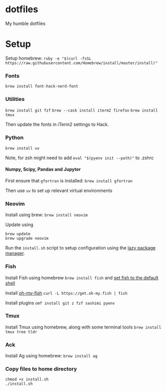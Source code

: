 # dotfiles

My humble dotfiles

# Setup

Setup homebrew:
`ruby -e "$(curl -fsSL https://raw.githubusercontent.com/Homebrew/install/master/install)"`

### Fonts

`brew install font-hack-nerd-font`

### Utilities

`brew install git fzf`
`brew --cask install iterm2 firefox`
`brew install tmux`

Then update the fonts in iTerm2 settings to Hack.


### Python

`brew install uv`

Note, for zsh might need to add
`eval "$(pyenv init --path)"` to .zshrc



#### Numpy, Scipy, Pandas and Jupyter

First ensure that `gfortran` is installed:
`brew install gfortran`

Then use `uv` to set up relevant virtual environments


### Neovim

Install using brew:
`brew install neovim`

Update using
```
brew update
brew upgrade neovim
```

Run the `install.sh` script to setup configuration using the [lazy package manager](https://lazy.folke.io/).

### Fish

Install Fish using homebrew
`brew install fish`
and [set fish to the default shell](https://fishshell.com/docs/current/tutorial.html#switching-to-fish)

Install [oh-my-fish](https://github.com/oh-my-fish/oh-my-fish)
`curl -L https://get.oh-my.fish | fish`

Install plugins
`omf install git z fzf sashimi pyenv`

### Tmux

Install Tmux using homebrew, along with some terminal tools
`brew install tmux tree tldr`


### Ack

Install Ag using homebrew:
`brew install ag`

### Copy files to home directory

```
chmod +x install.sh
./install.sh
```

